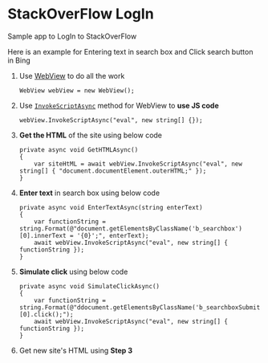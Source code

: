 # StackOverFlow LogIn

Sample app to LogIn to StackOverFlow

Here is an example for Entering text in search box and Click search button in Bing

 1. Use [WebView][1] to do all the work

        WebView webView = new WebView();
 2. Use [`InvokeScriptAsync`][2] method for WebView to **use JS code**

        webView.InvokeScriptAsync("eval", new string[] {});
 3. **Get the HTML** of the site using below code

        private async void GetHTMLAsync()
        {
            var siteHtML = await webView.InvokeScriptAsync("eval", new string[] { "document.documentElement.outerHTML;" });
        }
 4. **Enter text** in search box using below code

        private async void EnterTextAsync(string enterText)
        {
            var functionString = string.Format(@"document.getElementsByClassName('b_searchbox')[0].innerText = '{0}';", enterText);
            await webView.InvokeScriptAsync("eval", new string[] { functionString });
        }
 5. **Simulate click** using below code

        private async void SimulateClickAsync()
        {
            var functionString = string.Format(@"ddocument.getElementsByClassName('b_searchboxSubmit')[0].click();");
            await webView.InvokeScriptAsync("eval", new string[] { functionString });
        }
 6. Get new site's HTML using **Step 3**

  [1]: https://docs.microsoft.com/en-us/uwp/api/Windows.UI.Xaml.Controls.WebView
  [2]: https://msdn.microsoft.com/en-us/library/windows/apps/dn301841.aspx?f=255&MSPPError=-2147217396
